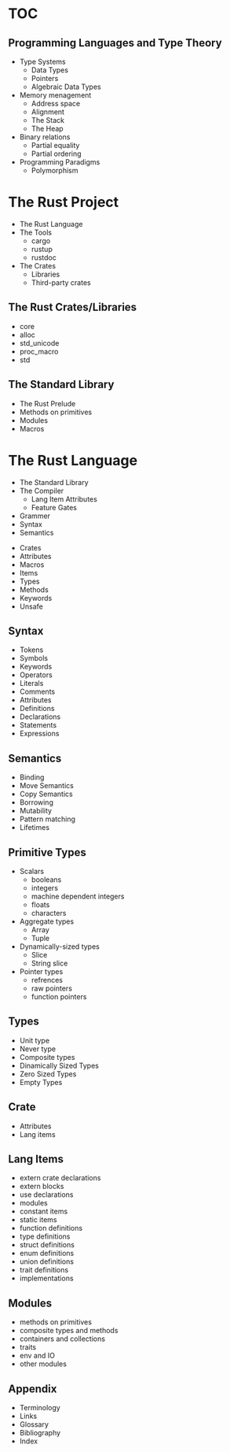 # TOC

## Programming Languages and Type Theory
- Type Systems
  - Data Types
  - Pointers
  - Algebraic Data Types
- Memory menagement
  - Address space
  - Alignment
  - The Stack
  - The Heap
- Binary relations
  - Partial equality
  - Partial ordering
- Programming Paradigms
  - Polymorphism


# The Rust Project
- The Rust Language
- The Tools
  - cargo
  - rustup
  - rustdoc
- The Crates
  - Libraries
  - Third-party crates

## The Rust Crates/Libraries
  - core
  - alloc
  - std_unicode
  - proc_macro
  - std

## The Standard Library
  - The Rust Prelude
  - Methods on primitives
  - Modules
  - Macros


# The Rust Language
- The Standard Library
- The Compiler
  - Lang Item Attributes
  - Feature Gates
- Grammer
- Syntax
- Semantics
* Crates
* Attributes
* Macros
* Items
* Types
* Methods
* Keywords
* Unsafe


## Syntax
- Tokens
- Symbols
- Keywords
- Operators
- Literals
- Comments
- Attributes
- Definitions
- Declarations
- Statements
- Expressions


## Semantics
- Binding
- Move Semantics
- Copy Semantics
- Borrowing
- Mutability
- Pattern matching
- Lifetimes



## Primitive Types
- Scalars
  - booleans
  - integers
  - machine dependent integers
  - floats
  - characters
- Aggregate types
  - Array
  - Tuple
- Dynamically-sized types
  - Slice
  - String slice
- Pointer types
  - refrences
  - raw pointers
  - function pointers



## Types
- Unit type
- Never type
- Composite types
- Dinamically Sized Types
- Zero Sized Types
- Empty Types


## Crate
- Attributes
- Lang items


## Lang Items
- extern crate declarations
- extern blocks
- use declarations
- modules
- constant items
- static items
- function definitions
- type definitions
- struct definitions
- enum definitions
- union definitions
- trait definitions
- implementations


## Modules
- methods on primitives
- composite types and methods
- containers and collections
- traits
- env and IO
- other modules


## Appendix
- Terminology
- Links
- Glossary
- Bibliography
- Index
